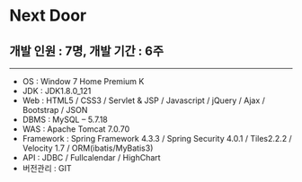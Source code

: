 # Next Door

## 개발 인원 : 7명,  개발 기간 : 6주
***
* OS : Window 7 Home Premium K
* JDK : JDK1.8.0_121
* Web : HTML5 / CSS3 / Servlet & JSP /
           Javascript / jQuery / Ajax / 
           Bootstrap / JSON
* DBMS : MySQL – 5.7.18
* WAS : Apache Tomcat 7.0.70
* Framework : Spring Framework 4.3.3 /
                     Spring Security 4.0.1 /
                     Tiles2.2.2 / Velocity 1.7 /
                     ORM(ibatis/MyBatis3)
* API : JDBC / Fullcalendar / HighChart
* 버전관리 : GIT

